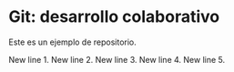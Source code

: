 # Git: desarrollo colaborativo

Este es un ejemplo de repositorio.

New line 1.
New line 2.
New line 3.
New line 4.
New line 5.